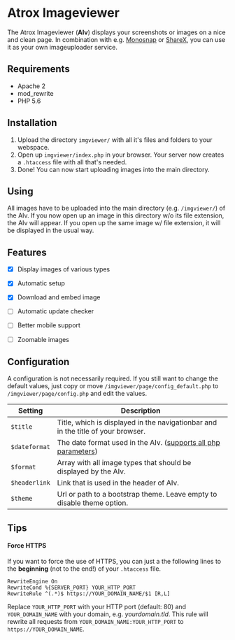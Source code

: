 Atrox Imageviewer
=================

The Atrox Imageviewer (**AIv**) displays your screenshots or images on a nice and clean page. In combination with e.g. [Monosnap](https://www.monosnap.com/) or [ShareX](https://getsharex.com/), you can use it as your own imageuploader service.


## Requirements ##
* Apache 2
* mod_rewrite
* PHP 5.6

## Installation ##
1. Upload the directory `imgviewer/` with all it's files and folders to your webspace.
2. Open up `imgviewer/index.php` in your browser. Your server now creates a `.htaccess` file with all that's needed.
3. Done! You can now start uploading images into the main directory.


## Using ##
All images have to be uploaded into the main directory (e.g. `/imgviewer/`) of the AIv. If you now open up an image in this directory w/o its file extension, the AIv will appear. If you open up the same image w/ file extension, it will be displayed in the usual way.


## Features ##
- [x] Display images of various types 
- [x] Automatic setup
- [x] Download and embed image
- [ ] Automatic update checker
- [ ] Better mobile support
- [ ] Zoomable images


## Configuration ##
A configuration is not necessarily required. If you still want to change the default values, just copy or move `/imgviewer/page/config_default.php` to `/imgviewer/page/config.php` and edit the values.

| Setting       | Description                                                                                                                                    |
|---------------|------------------------------------------------------------------------------------------------------------------------------------------------|
| `$title`      | Title, which is displayed in the navigationbar and in the title of your browser.                                                               |
| `$dateformat` | The date format used in the AIv. ([supports all php parameters](https://secure.php.net/manual/de/function.date.php#refsect1-function.date-parameters)) |
| `$format`     | Array with all image types that should be displayed by the AIv.                                                                                |
| `$headerlink` | Link that is used in the header of AIv.                                                                                                        |
| `$theme`      | Url or path to a bootstrap theme. Leave empty to disable theme option.                                                                         |

## Tips ##
#### Force HTTPS ####
If you want to force the use of HTTPS, you can just a the following lines to the **beginning** (not to the end!) of your `.htaccess` file.
```
RewriteEngine On
RewriteCond %{SERVER_PORT} YOUR_HTTP_PORT
RewriteRule ^(.*)$ https://YOUR_DOMAIN_NAME/$1 [R,L]
```
Replace `YOUR_HTTP_PORT` with your HTTP port (default: 80) and `YOUR_DOMAIN_NAME` with your domain, e.g. _yourdomain.tld_. This rule will rewrite all requests from `YOUR_DOMAIN_NAME:YOUR_HTTP_PORT` to `https://YOUR_DOMAIN_NAME`.
